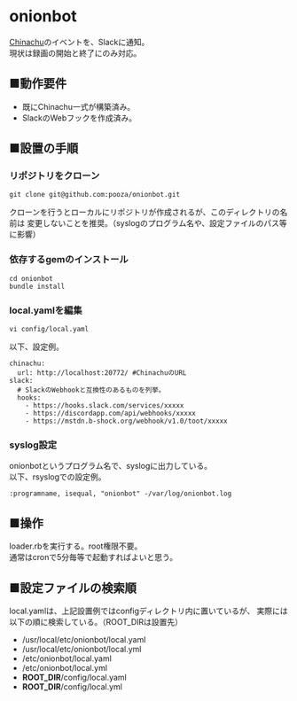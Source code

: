 # onionbot

[Chinachu](https://github.com/Chinachu/Chinachu)のイベントを、Slackに通知。  
現状は録画の開始と終了にのみ対応。

## ■動作要件

- 既にChinachu一式が構築済み。
- SlackのWebフックを作成済み。

## ■設置の手順

### リポジトリをクローン

```
git clone git@github.com:pooza/onionbot.git
```

クローンを行うとローカルにリポジトリが作成されるが、このディレクトリの名前は
変更しないことを推奨。（syslogのプログラム名や、設定ファイルのパス等に影響）

### 依存するgemのインストール

```
cd onionbot
bundle install
```

### local.yamlを編集

```
vi config/local.yaml
```

以下、設定例。

```
chinachu:
  url: http://localhost:20772/ #ChinachuのURL
slack:
  # SlackのWebhookと互換性のあるものを列挙。
  hooks:
    - https://hooks.slack.com/services/xxxxx
    - https://discordapp.com/api/webhooks/xxxxx
    - https://mstdn.b-shock.org/webhook/v1.0/toot/xxxxx
```

### syslog設定

onionbotというプログラム名で、syslogに出力している。  
以下、rsyslogでの設定例。

```
:programname, isequal, "onionbot" -/var/log/onionbot.log
```

## ■操作

loader.rbを実行する。root権限不要。  
通常はcronで5分毎等で起動すればよいと思う。

## ■設定ファイルの検索順

local.yamlは、上記設置例ではconfigディレクトリ内に置いているが、
実際には以下の順に検索している。（ROOT_DIRは設置先）

- /usr/local/etc/onionbot/local.yaml
- /usr/local/etc/onionbot/local.yml
- /etc/onionbot/local.yaml
- /etc/onionbot/local.yml
- __ROOT_DIR__/config/local.yaml
- __ROOT_DIR__/config/local.yml
